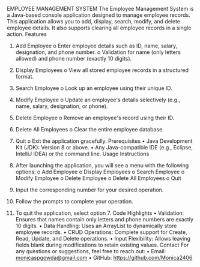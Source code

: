 EMPLOYEE MANAGEMENT SYSTEM
The Employee Management System is a Java-based console application designed to manage employee records. This application allows you to add, display, search, modify, and delete employee details. It also supports clearing all employee records in a single action.
Features
1.	Add Employee
o	Enter employee details such as ID, name, salary, designation, and phone number.
o	Validation for name (only letters allowed) and phone number (exactly 10 digits).

2.	Display Employees
o	View all stored employee records in a structured format.
3.	Search Employee
o	Look up an employee using their unique ID.
4.	Modify Employee
o	Update an employee's details selectively (e.g., name, salary, designation, or phone).
5.	Delete Employee
o	Remove an employee's record using their ID.
6.	Delete All Employees
o	Clear the entire employee database.
7.	Quit
o	Exit the application gracefully.
Prerequisites
•	Java Development Kit (JDK): Version 8 or above.
•	Any Java-compatible IDE (e.g., Eclipse, IntelliJ IDEA) or the command line.
Usage Instructions
1.	After launching the application, you will see a menu with the following options:
o	Add Employee
o	Display Employees
o	Search Employee
o	Modify Employee
o	Delete Employee
o	Delete All Employees
o	Quit
2.	Input the corresponding number for your desired operation.
3.	Follow the prompts to complete your operation.
4.	To quit the application, select option 7.
Code Highlights
•	Validation: Ensures that names contain only letters and phone numbers are exactly 10 digits.
•	Data Handling: Uses an ArrayList to dynamically store employee records.
•	CRUD Operations: Complete support for Create, Read, Update, and Delete operations.
•	Input Flexibility: Allows leaving fields blank during modifications to retain existing values.
Contact
For any questions or suggestions, feel free to reach out:
•	Email: monicaspgowda@gmail.com
•	GitHub: https://github.com/Monica2406

